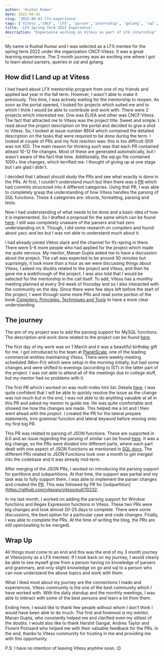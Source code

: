 ```yaml
---
author: 'Kushal Kumar'
date: 2022-06-01
slug: '2022-06-01-lfx-experience'
tags: ['Vitess','CNCF', 'LFX', 'parser','internship', 'golang', 'sql', 'yacc']
title: 'LFX Spring Term 2022 Experience'
description: "Experience working on Vitess as part of LFX internship" 
---
```


My name is Kushal Kumar and I was selected as a LFX mentee for the spring term 2022 under the organization CNCF:Vitess. It was a great learning experience. The 3 month journey was an exciting one where I got to learn about parsers, queries in sql and golang.

## How did I Land up at Vitess

I had heard about LFX mentorship program from one of my friends and applied last year in the fall term. However, I wasn't able to make it previously. This time, I was actively waiting for the mentorship to reopen. As soon as the portal opened, I looked for projects which suited me and to which I think I would be able to contribute and work with. There were 2 projects which interested me. One was ELISA and other was CNCF:Vitess. The fact that attracted me to Vitess was the project title: Sweet and simple. I read about the project description on the portal and decided to give a shot to Vitess. So, I looked at issue number 8604 which contained the detailed description on the tasks that were required to be done during the term. I looked at couple of PRs and my first reaction was: this is too difficult.😓(It was not XD). The main reason for thinking such was that each PR contained atleast 10-12 file changes. Most of these are generated automatically, but I wasn't aware of the fact that time. Additionally, the sql.go file contained 1000+ line changes, which terrified me. I thought of giving up at one stage but I am glad I didn't.

I decided that I atleast should study the PRs and see what exactly is done in the PRs. At first, I couldn't understand much but then there was a [PR](https://github.com/vitessio/vitess/pull/9352) which had commits structured into 4 different categories. Using that PR, I was able to completely grasp the understanding of how Vitess handles the parsing of SQL functions. These 4 categories are: structs, formatting, parsing and tests.

Now I had understanding of what needs to be done and a basic idea of how it is implemented. So I drafted a proposal for the same which can be found [here](https://docs.google.com/document/d/1ieiTXQx2WqIukU-SrVDrLiT598MUz02EAOWuKXMUfUo/edit?usp=sharing). I still was completely unaware of the parsers and had zero understanding on it. Though, I did some research on compilers and found about yacc and lex but I was not able to understand much about it.

I had already joined Vitess slack and the channel for lfx-spring in there. There were 5-6 more people who had applied for the project which made me quite nervous. My mentor, Manan Gupta asked me to have a discussion about the project. The call was expected to be around 30 minutes but suprisingly, it took more than a hour as we were discussing things about Vitess, I asked my doubts related to the project and Vitess, and then he gave me a walkthrough of the project. I was also told that I would be selected for the mentorship in the call itself. To add, Vitess has a monthly meeting planned at every 3rd week of thursday and so I also interacted with the community on the day. Since there were few days left before the start of the project, I went through some more PRs and read some portion of the book [Compilers: Principles, Techniques and Tools](https://en.wikipedia.org/wiki/Compilers:_Principles,_Techniques,_and_Tools) to have a more clear understanding.

## The journey

The aim of my project was to add the parsing support for MySQL functions. The description and work done related to the project can be found [here](https://github.com/vitessio/vitess/issues/8604). 

The first day of my work was on 1 March and it was a beautiful birthday gift for me. I got introduced to the team at [PlanetScale](https://planetscale.com), one of the leading commercial entities maintaining Vitess. There were weekly meeting scheduled (Mon-Fri) which were setup in the morning initially, but had some changes and were shifted to evenings (according to IST) in the latter part of the project. I was not able to attend all of the meetings due to college stuff, but my mentor had no problems with it. 

The first PR which I worked on was multi-index hint list. Details [here](https://github.com/vitessio/vitess/pull/9811). I was quite confident that I will be able to quickly resolve the issue as the change was not much but in the end, I was not able to do anything valuable at all in this PR and asked my mentor to guide me. He was quite comfortable and showed me how the changes are made. This helped me a lot and I then went ahead with the project. I created the PR for the lateral prepare statements, trim grammar function and lateral keyword before moving onto my first big PR.

This PR was related to parsing of JSON functions. These are supported in 8.0 and an issue regarding the parsing of similar can be found [here](https://github.com/vitessio/vitess/issues/4099). It was a big change, so the PRs were divided into different parts, where each part dealt with one aspect of JSON Functions as mentioned in [SQL docs](https://dev.mysql.com/doc/refman/8.0/en/json-functions.html). The different PRs related to JSON Functions took over a month to get merged into the codebase and it was already mid-term.

After merging of the JSON PRs, I worked on introducing the parsing support for partitions and subpartitions. At that time, the support was partial and my task was to fully support them. I was able to implement the parser changes and created the [PR](https://github.com/vitessio/vitess/pull/10127). This was followed by PR for [subpartition](https://github.com/vitessio/vitess/pull/10232.

In my last month, I worked on adding the parsing support for Window functions and Regex Expression functions in Vitess. These two PRs were big changes and took almost 20-25 days to complete. There were some discussions, the best option for a particular case and code changes. Finally, I was able to complete the PRs. At the time of writing the blog, the PRs are still open(waiting to be merged).

## Wrap Up

All things must come to an end and this was the end of my 3 month journey at Vitess(only as a LFX mentee). If I look back on my journey, I would clearly be able to see myself grow from a person having no knowledge of parsers and grammars, and only slight knowledge on go and sql to a person who can now understand the above topics and work with them.

What I liked most about my journey are the connections I made and experiences. Vitess community is the one of the best community which I have worked with. With the daily standup and the monthly meetings, I was able to interact with some of the best persons and learn a lot from them.

Ending here, I would like to thank few people without whom I don't think I would have been able to do much. The first and foremost is my mentor, Manan Gupta, who constantly helped me and clarified even my silliest of the doubts. I would also like to thank Harshit Gangal, Andres Taylor and Florent Poinsard who helped me with their valuable feedback for the PRs. In the end, thanks to Vitess community for trusting in me and providing me with this opportunity.

P.S: I have no intention of leaving Vitess anytime soon. 😉